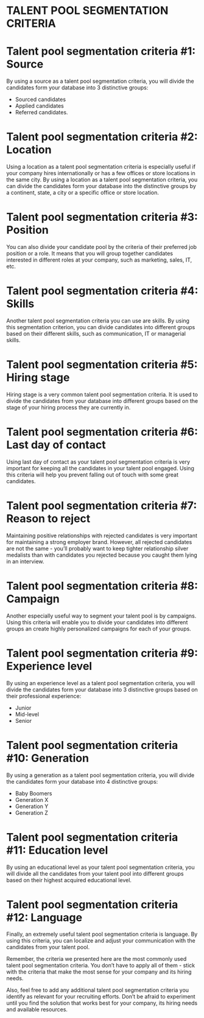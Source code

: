 # TALENT POOL SEGMENTATION CRITERIA


# Talent pool segmentation criteria #1: Source  
By using a source as a talent pool segmentation criteria, you will divide the candidates form your database into 3 distinctive groups:  

- Sourced candidates  
- Applied candidates  
- Referred candidates.  

# Talent pool segmentation criteria #2: Location  
Using a location as a talent pool segmentation criteria is especially useful if your company hires internationally or has a few offices or store locations in the same city. By using a location as a talent pool segmentation criteria, you can divide the candidates form your database into the distinctive groups by a continent, state, a city or a specific office or store location.  

# Talent pool segmentation criteria #3: Position  
You can also divide your candidate pool by the criteria of their preferred job position or a role. It means that you will group together candidates interested in different roles at your company, such as marketing, sales, IT, etc.  

# Talent pool segmentation criteria #4: Skills  
Another talent pool segmentation criteria you can use are skills. By using this segmentation criterion, you can divide candidates into different groups based on their different skills, such as communication, IT or managerial skills.  

# Talent pool segmentation criteria #5: Hiring stage  
Hiring stage is a very common talent pool segmentation criteria. It is used to divide the candidates from your database into different groups based on the stage of your hiring process they are currently in.  

# Talent pool segmentation criteria #6: Last day of contact  
Using last day of contact as your talent pool segmentation criteria is very important for keeping all the candidates in your talent pool engaged. Using this criteria will help you prevent falling out of touch with some great candidates.  

# Talent pool segmentation criteria #7: Reason to reject  
Maintaining positive relationships with rejected candidates is very important for maintaining a strong employer brand. However, all rejected candidates are not the same - you’ll probably want to keep tighter relationship silver medalists than with candidates you rejected because you caught them lying in an interview.  

# Talent pool segmentation criteria #8: Campaign  
Another especially useful way to segment your talent pool is by campaigns. Using this criteria will enable you to divide your candidates into different groups an create highly personalized campaigns for each of your groups.  

# Talent pool segmentation criteria #9: Experience level  
By using an experience level as a talent pool segmentation criteria, you will divide the candidates form your database into 3 distinctive groups based on their professional experience:  

- Junior  
- Mid-level  
- Senior  

# Talent pool segmentation criteria #10: Generation  
By using a generation as a talent pool segmentation criteria, you will divide the candidates form your database into 4 distinctive groups:  

- Baby Boomers  
- Generation X  
- Generation Y  
- Generation Z  

# Talent pool segmentation criteria #11: Education level  
By using an educational level as your talent pool segmentation criteria, you will divide all the candidates from your talent pool into different groups based on their highest acquired educational level.  

# Talent pool segmentation criteria #12: Language  
Finally, an extremely useful talent pool segmentation criteria is language. By using this criteria, you can localize and adjust your communication with the candidates from your talent pool.  

Remember, the criteria we presented here are the most commonly used talent pool segmentation criteria. You don’t have to apply all of them - stick with the criteria that make the most sense for your company and its hiring needs.  

Also, feel free to add any additional talent pool segmentation criteria you identify as relevant for your recruiting efforts. Don’t be afraid to experiment until you find the solution that works best for your company, its hiring needs and available resources.  
 
